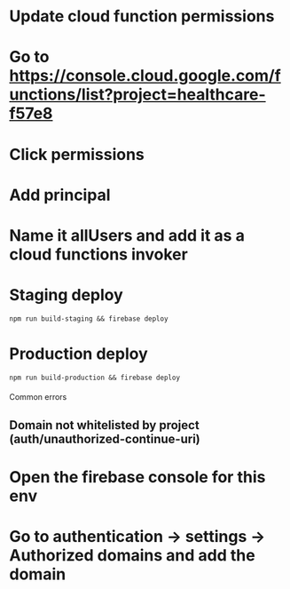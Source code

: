 # Update cloud function permissions

# Go to https://console.cloud.google.com/functions/list?project=healthcare-f57e8

# Click permissions

# Add principal

# Name it allUsers and add it as a cloud functions invoker

# Staging deploy

```
npm run build-staging && firebase deploy
```

# Production deploy

```
npm run build-production && firebase deploy
```

####

Common errors

####

## Domain not whitelisted by project (auth/unauthorized-continue-uri)

# Open the firebase console for this env

# Go to authentication -> settings -> Authorized domains and add the domain
